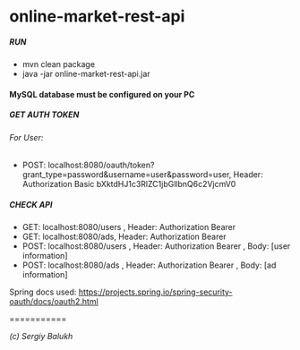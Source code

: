 # online-market-rest-api

##### RUN

- mvn clean package
- java -jar online-market-rest-api.jar

#### MySQL database must be configured on your PC

##### GET AUTH TOKEN

###### For User:
- POST: localhost:8080/oauth/token?grant_type=password&username=user&password=user,
  Header: Authorization Basic bXktdHJ1c3RlZC1jbGllbnQ6c2VjcmV0

##### CHECK API

- GET: localhost:8080/users , Header: Authorization Bearer <auth-token>
- GET: localhost:8080/ads, Header: Authorization Bearer <auth-token>
- POST: localhost:8080/users , Header: Authorization Bearer <auth-token>, Body: [user information]
- POST: localhost:8080/ads , Header: Authorization Bearer <auth-token>, Body: [ad information]



Spring docs used: https://projects.spring.io/spring-security-oauth/docs/oauth2.html

===========

<i>(с) Sergiy Balukh</i>
